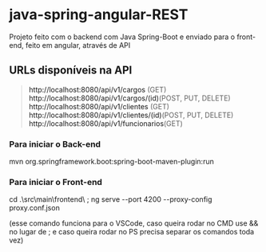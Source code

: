 # java-spring-angular-REST
Projeto feito com o backend com Java Spring-Boot e enviado para o front-end, feito em angular, através de API

## URLs disponíveis na API

><a>http://localhost:8080/api/v1/cargos</a> (GET)<br/>
><a>http://localhost:8080/api/v1/cargos/(id)</a>(POST, PUT, DELETE)<br/>
><a>http://localhost:8080/api/v1/clientes</a> (GET)<br/>
><a>http://localhost:8080/api/v1/clientes/(id)</a>(POST, PUT, DELETE)<br/>
><a>http://localhost:8080/api/v1/funcionarios</a>(GET)<br/>


### Para iniciar o Back-end
mvn org.springframework.boot:spring-boot-maven-plugin:run

### Para iniciar o Front-end
cd .\src\main\frontend\ ;  ng serve --port 4200 --proxy-config proxy.conf.json 

(esse comando funciona para o VSCode, caso queira rodar no CMD use && no lugar de ; e caso queira rodar no PS precisa separar os comandos toda vez)
